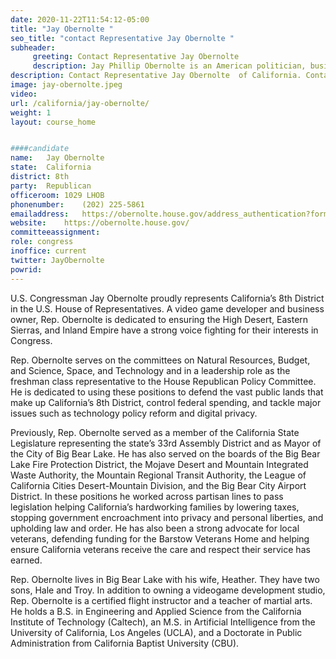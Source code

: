 ```yaml
---
date: 2020-11-22T11:54:12-05:00
title: "Jay Obernolte "
seo_title: "contact Representative Jay Obernolte "
subheader:
     greeting: Contact Representative Jay Obernolte  
     description: Jay Phillip Obernolte is an American politician, businessman, and video game developer who is the U.S. Representative for California's 8th district, elected in November 2020. A Republican, he was elected to the California State Assembly representing the California's 33rd State Assembly district.
description: Contact Representative Jay Obernolte  of California. Contact information for Jay Obernolte  includes email address, phone number, and mailing address.
image: jay-obernolte.jpeg
video: 
url: /california/jay-obernolte/
weight: 1
layout: course_home


####candidate
name:	Jay Obernolte 
state:	California
district: 8th
party:	Republican
officeroom:	1029 LHOB
phonenumber:	(202) 225-5861
emailaddress:	https://obernolte.house.gov/address_authentication?form=/contact
website:	https://obernolte.house.gov/
committeeassignment: 
role: congress
inoffice: current
twitter: JayObernolte
powrid: 
---
```


U.S. Congressman Jay Obernolte proudly represents California’s 8th District in the U.S. House of Representatives. A video game developer and business owner, Rep. Obernolte is dedicated to ensuring the High Desert, Eastern Sierras, and Inland Empire have a strong voice fighting for their interests in Congress.

Rep. Obernolte serves on the committees on Natural Resources, Budget, and Science, Space, and Technology and in a leadership role as the freshman class representative to the House Republican Policy Committee. He is dedicated to using these positions to defend the vast public lands that make up California’s 8th District, control federal spending, and tackle major issues such as technology policy reform and digital privacy.


Previously, Rep. Obernolte served as a member of the California State Legislature representing the state’s 33rd Assembly District and as Mayor of the City of Big Bear Lake. He has also served on the boards of the Big Bear Lake Fire Protection District, the Mojave Desert and Mountain Integrated Waste Authority, the Mountain Regional Transit Authority, the League of California Cities Desert-Mountain Division, and the Big Bear City Airport District.  In these positions he worked across partisan lines to pass legislation helping California’s hardworking families by lowering taxes, stopping government encroachment into privacy and personal liberties, and upholding law and order. He has also been a strong advocate for local veterans, defending funding for the Barstow Veterans Home and helping ensure California veterans receive the care and respect their service has earned.


Rep. Obernolte lives in Big Bear Lake with his wife, Heather. They have two sons, Hale and Troy. In addition to owning a videogame development studio, Rep. Obernolte is a certified flight instructor and a teacher of martial arts. He holds a B.S. in Engineering and Applied Science from the California Institute of Technology (Caltech), an M.S. in Artificial Intelligence from the University of California, Los Angeles (UCLA), and a Doctorate in Public Administration from California Baptist University (CBU).